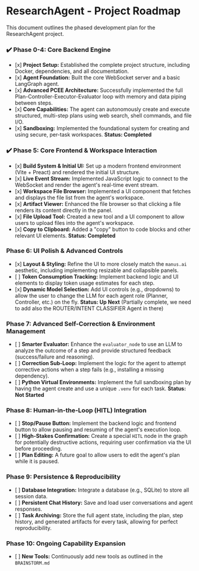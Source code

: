 # ResearchAgent - Project Roadmap

This document outlines the phased development plan for the ResearchAgent project.

### ✔️ Phase 0-4: Core Backend Engine

-   \[x\] **Project Setup:** Established the complete project structure, including Docker, dependencies, and all documentation.
-   \[x\] **Agent Foundation:** Built the core WebSocket server and a basic LangGraph agent.
-   \[x\] **Advanced PCEE Architecture:** Successfully implemented the full Plan-Controller-Executor-Evaluator loop with memory and data piping between steps.
-   \[x\] **Core Capabilities:** The agent can autonomously create and execute structured, multi-step plans using web search, shell commands, and file I/O.
-   \[x\] **Sandboxing:** Implemented the foundational system for creating and using secure, per-task workspaces. **Status: Completed**

### ✔️ Phase 5: Core Frontend & Workspace Interaction

-   \[x\] **Build System & Initial UI:** Set up a modern frontend environment (Vite + Preact) and rendered the initial UI structure.
-   \[x\] **Live Event Stream:** Implemented JavaScript logic to connect to the WebSocket and render the agent's real-time event stream.
-   \[x\] **Workspace File Browser:** Implemented a UI component that fetches and displays the file list from the agent's workspace.
-   \[x\] **Artifact Viewer:** Enhanced the file browser so that clicking a file renders its content directly in the panel.
-   \[x\] **File Upload Tool:** Created a new tool and a UI component to allow users to upload files into the agent's workspace.
-   \[x\] **Copy to Clipboard:** Added a "copy" button to code blocks and other relevant UI elements. **Status: Completed**

### Phase 6: UI Polish & Advanced Controls

-   \[x\] **Layout & Styling:** Refine the UI to more closely match the `manus.ai` aesthetic, including implementing resizable and collapsible panels.
-   \[ \] **Token Consumption Tracking:** Implement backend logic and UI elements to display token usage estimates for each step.
-   \[x\] **Dynamic Model Selection:** Add UI controls (e.g., dropdowns) to allow the user to change the LLM for each agent role (Planner, Controller, etc.) on the fly. **Status: Up Next** (Partially complete, we need to add also the ROUTER/INTENT CLASSIFIER Agent in there)

### Phase 7: Advanced Self-Correction & Environment Management

-   \[ \] **Smarter Evaluator:** Enhance the `evaluator_node` to use an LLM to analyze the outcome of a step and provide structured feedback (success/failure and reasoning).
-   \[ \] **Correction Sub-Loop:** Implement the logic for the agent to attempt corrective actions when a step fails (e.g., installing a missing dependency).
-   \[ \] **Python Virtual Environments:** Implement the full sandboxing plan by having the agent create and use a unique `.venv` for each task. **Status: Not Started**

### Phase 8: Human-in-the-Loop (HITL) Integration

-   \[ \] **Stop/Pause Button:** Implement the backend logic and frontend button to allow pausing and resuming of the agent's execution loop.
-   \[ \] **High-Stakes Confirmation:** Create a special `HITL` node in the graph for potentially destructive actions, requiring user confirmation via the UI before proceeding.
-   \[ \] **Plan Editing:** A future goal to allow users to edit the agent's plan while it is paused.

### Phase 9: Persistence & Reproducibility

-   \[ \] **Database Integration:** Integrate a database (e.g., SQLite) to store all session data.
-   \[ \] **Persistent Chat History:** Save and load user conversations and agent responses.
-   \[ \] **Task Archiving:** Store the full agent state, including the plan, step history, and generated artifacts for every task, allowing for perfect reproducibility.

### Phase 10: Ongoing Capability Expansion

-   \[ \] **New Tools:** Continuously add new tools as outlined in the `BRAINSTORM.md`
